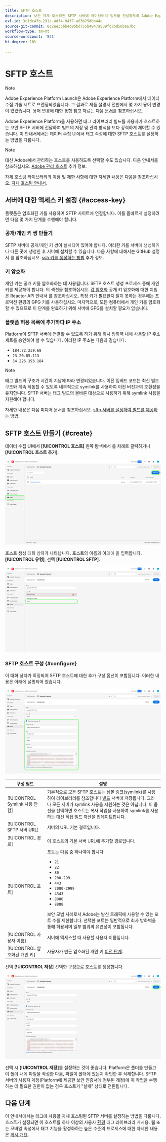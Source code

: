 ```yaml
---
title: SFTP 호스트
description: 보안 자체 호스팅된 SFTP 서버에 라이브러리 빌드를 전달하도록 Adobe Experience Platform에서 태그를 구성하는 방법을 알아봅니다.
exl-id: 3c1dc43b-291c-4df4-94f7-a03b25dbb44c
source-git-commit: 0c2ee3bbb4d85bd755b4847a509fc7bd50ba67bc
workflow-type: tm+mt
source-wordcount: '821'
ht-degree: 18%

---
```


# SFTP 호스트

>[!NOTE]
>
>Adobe Experience Platform Launch은 Adobe Experience Platform에서 데이터 수집 기술 세트로 브랜딩되었습니다. 그 결과로 제품 설명서 전반에서 몇 가지 용어 변경이 있었습니다. 용어 변경에 대한 통합 참고 자료는 다음 [문서](../../../term-updates.md)를 참조하십시오.

Adobe Experience Platform을 사용하면 태그 라이브러리 빌드를 사용자가 호스트하는 보안 SFTP 서버에 전달하여 빌드의 저장 및 관리 방식을 보다 강력하게 제어할 수 있습니다. 이 안내서에서는 데이터 수집 UI에서 태그 속성에 대한 SFTP 호스트를 설정하는 방법을 다룹니다.

>[!NOTE]
>
>대신 Adobe에서 관리하는 호스트를 사용하도록 선택할 수도 있습니다. 다음 안내서를 참조하십시오. [Adobe 관리 호스트](./managed-by-adobe-host.md) 추가 정보.
>
>자체 호스팅 라이브러리의 이점 및 제한 사항에 대한 자세한 내용은 다음을 참조하십시오. [자체 호스팅 안내서](./self-hosting-libraries.md).

## 서버에 대한 액세스 키 설정 {#access-key}

플랫폼은 암호화된 키를 사용하여 SFTP 사이트에 연결합니다. 이를 올바르게 설정하려면 다음 몇 가지 단계를 수행해야 합니다.

### 공개/개인 키 쌍 만들기

SFTP 서버에 공개/개인 키 쌍이 설치되어 있어야 합니다. 이러한 키를 서버에 생성하거나 다른 곳에 생성한 후 서버에 설치할 수 있습니다. 다음 사항에 대해서는 GitHub 설명서 를 참조하십시오. [ssh 키를 생성하는 방법](https://help.github.com/articles/generating-a-new-ssh-key-and-adding-it-to-the-ssh-agent/#generating-a-new-ssh-key) 추가 정보.

### 키 암호화

개인 키는 공개 키를 암호화하는 데 사용됩니다. SFTP 호스트 생성 프로세스 중에 개인 키를 제공해야 합니다. 의 섹션을 참조하십시오. [값 암호화](../../../api/guides/encrypting-values.md) 공개 키 암호화에 대한 지침은 Reactor API 안내서 를 참조하십시오. 특정 키가 필요한지 알지 못하는 경우에는 프로덕션 환경의 GPG 키를 사용하십시오. 마지막으로, 모든 컴퓨터에서 개인 키를 암호화할 수 있으므로 이 단계를 완료하기 위해 서버에 GPG를 설치할 필요가 없습니다.

### 플랫폼 허용 목록에 추가하다 IP 주소

Platform이 SFTP 서버에 연결할 수 있도록 하기 위해 회사 방화벽 내에 사용할 IP 주소 세트를 승인해야 할 수 있습니다. 이러한 IP 주소는 다음과 같습니다.

* `184.72.239.68`
* `23.20.85.113`
* `54.226.193.184`

>[!NOTE]
>
>태그 빌드의 구조가 시간이 지남에 따라 변경되었습니다. 이전 임베드 코드는 최신 빌드 구조와 계속 작동할 수 있도록 내부적으로 symlink를 사용하여 이전 버전과의 호환성을 유지합니다. SFTP 서버는 태그 빌드의 올바른 대상으로 사용하기 위해 symlink 사용을 지원해야 합니다.

자세한 내용은 다음 미디어 문서를 참조하십시오. [sftp 서버를 설정하여 빌드를 제공하는 방법](https://medium.com/launch-by-adobe/configuring-an-sftp-server-for-use-with-adobe-launch-bc626027e5a6).

## SFTP 호스트 만들기 {#create}

데이터 수집 UI에서 **[!UICONTROL 호스트]** 왼쪽 탐색에서 를 차례로 클릭하거나 **[!UICONTROL 호스트 추가]**.

![UI에서 선택한 호스트 추가 단추를 보여주는 이미지](../../../images/ui/publishing/sftp-hosts/add-host-button.png)

호스트 생성 대화 상자가 나타납니다. 호스트의 이름과 아래에 을 입력합니다. **[!UICONTROL 유형]**, 선택 **[!UICONTROL SFTP]**.

![선택 중인 SFTP 호스팅 옵션을 보여주는 이미지](../../../images/ui/publishing/sftp-hosts/select-sftp.png)

### SFTP 호스트 구성 {#configure}

이 대화 상자가 확장되어 SFTP 호스트에 대한 추가 구성 옵션이 포함됩니다. 이러한 내용은 아래에 설명되어 있습니다.

![SFTP 호스트 연결에 필요한 세부 정보를 보여주는 이미지](../../../images/ui/publishing/sftp-hosts/host-details.png)

| 구성 필드 | 설명 |
| --- | --- |
| [!UICONTROL Symlink 사용 안 함] | 기본적으로 모든 SFTP 호스트는 심볼 링크(symlink)를 사용하여 라이브러리를 참조합니다 [빌드](../builds.md) 서버에 저장됩니다. 그러나 모든 서버가 symlink 사용을 지원하는 것은 아닙니다. 이 옵션을 선택하면 호스트는 복사 작업을 사용하여 symlink를 사용하는 대신 직접 빌드 자산을 업데이트합니다. |
| [!UICONTROL SFTP 서버 URL] | 서버의 URL 기본 경로입니다. |
| [!UICONTROL 경로] | 이 호스트의 기본 서버 URL에 추가할 경로입니다. |
| [!UICONTROL 포트] | 포트는 다음 중 하나여야 합니다.<ul><li>`21`</li><li>`22`</li><li>`80`</li><li>`200-299`</li><li>`443`</li><li>`2000-2999`</li><li>`4343`</li><li>`8080`</li><li>`8888`</li></ul>보안 모범 사례로서 Adobe는 발신 트래픽에 사용할 수 있는 포트 수를 제한합니다. 선택한 포트는 일반적으로 회사 방화벽을 통해 허용되며 일부 범위의 유연성이 포함됩니다. |
| [!UICONTROL 사용자 이름] | 서버에 액세스할 때 사용할 사용자 이름입니다. |
| [!UICONTROL 암호화된 개인 키] | 사용자가 만든 암호화된 개인 키 [이전 단계](#access-key). |

선택 **[!UICONTROL 저장]** 선택한 구성으로 호스트를 생성합니다.

![저장되는 SFTP 호스트를 표시하는 이미지](../../../images/ui/publishing/sftp-hosts/save-host.png)

선택 시 **[!UICONTROL 저장]**&#x200B;를 설정하는 것이 좋습니다. Platform은 폴더를 만들고 이 폴더 내에 파일을 작성한 다음, 파일이 폴더에 있는지 확인한 후 삭제합니다. SFTP 서버의 사용자 계정(Platform에 제공한 보안 인증서에 첨부된 계정)에 이 작업을 수행하는 데 필요한 권한이 없는 경우 호스트가 &quot;실패&quot; 상태로 전환됩니다.

## 다음 단계

이 안내서에서는 태그에 사용할 자체 호스팅된 SFTP 서버를 설정하는 방법을 다룹니다. 호스트가 설정되면 이 호스트를 하나 이상의 사용자 [환경](../environments.md) 태그 라이브러리 게시용. 웹 또는 모바일 속성에서 태그 기능을 활성화하는 높은 수준의 프로세스에 대한 자세한 내용은 [게시 개요](../overview.md).
